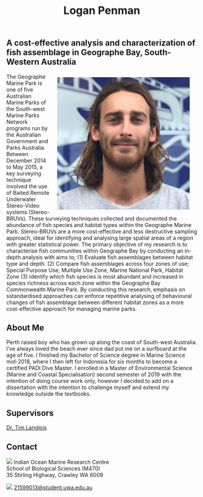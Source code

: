﻿---
layout: article
title: "Logan Penman"
categories: masters-students
tags: [masters-students]
excerpt: "A cost-effective analysis and characterization of fish assemblage in Geographe Bay, South-Western Australia"
permalink: /students/logan-penman
image:
  feature: 
  teaser: square-logan-penman-profile.png
  thumb: square-logan-penman-profile.png
---
## A cost-effective analysis and characterization of fish assemblage in Geographe Bay, South-Western Australia
<img src='/images/square-logan-penman-profile.png' align='right' width="350" hspace="20" vspace="10">

The Geographe Marine Park is one of five Australian Marine Parks of the South-west Marine Parks Network programs run by the Australian Government and Parks Australia. Between December 2014 to May 2015, a key surveying technique involved the use of Baited Remote Underwater Stereo-Video systems (Stereo-BRUVs). These surveying techniques collected and documented the abundance of fish species and habitat types within the Geographe Marine Park. Stereo-BRUVs are a more cost-effective and less destructive sampling approach, ideal for identifying and analysing large spatial areas of a region with greater statistical power. The primary objective of my research is to characterise fish communities within Geographe Bay by conducting an in-depth analysis with aims to; 
(1) Evaluate fish assemblages between habitat type and depth.
(2) Compare fish assemblages across four zones of use; 
Special Purpose Use, Multiple Use Zone, Marine National Park, Habitat Zone
(3) Identify which fish species is most abundant and increased in species richness across each zone within the Geographe Bay Commonwealth Marine Park. 
By conducting this research, emphasis on sstandardised approaches can enforce repetitive analysing of behavioural changes of fish assemblage between different habitat zones as a more cost-effective approach for managing marine parks.

## About Me
Perth raised boy who has grown up along the coast of South-west Australia. I’ve always loved the beach ever since dad put me on a surfboard at the age of five. I finished my Bachelor of Science degree in Marine Science mid-2018, where I then left for Indonesia for six months to become a certified PADI Dive Master. I enrolled in a Master of Environmental Science (Marine and Coastal Specialisation) second semester of 2019 with the intention of doing course work only, however I decided to add on a dissertation with the intention to challenge myself and extend my knowledge outside the textbooks.   
## Supervisors
[Dr. Tim Langlois](https://uwamegfisheries.github.io/researchers/tim-langlois/ "Tim Langlois")

## Contact
<img src='/images/icons/building-regular.svg' width="15px"> Indian Ocean Marine Research Centre <br>
School of Biological Sciences (M470)<br>
35 Stirling Highway, Crawley WA 6009</p>


<img src='/images/icons/envelope-regular.svg' width="15px"> <a href="mailto:21599013@student.uwa.edu.au">21599013@student.uwa.edu.au</a><br>
